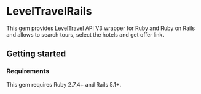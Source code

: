 # LevelTravelRails

This gem provides [LevelTravel](https://level.travel) API V3 wrapper for Ruby and Ruby on Rails and allows to search tours, select the hotels and get offer link.

## Getting started
### Requirements
This gem requires Ruby 2.7.4+ and Rails 5.1+.

### 